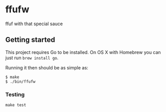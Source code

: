 # ffufw

ffuf with that special sauce

## Getting started

This project requires Go to be installed. On OS X with Homebrew you can just run `brew install go`.

Running it then should be as simple as:

```console
$ make
$ ./bin/ffufw
```

### Testing

``make test``